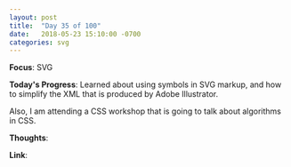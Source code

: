```yaml
---
layout: post
title:  "Day 35 of 100"
date:   2018-05-23 15:10:00 -0700
categories: svg 
---
```


**Focus**: SVG

**Today's Progress**: Learned about using symbols in SVG markup, and how to simplify the XML that is produced by Adobe Illustrator. 

Also, I am attending a CSS workshop that is going to talk about algorithms in CSS. 

**Thoughts**: 

**Link**: 